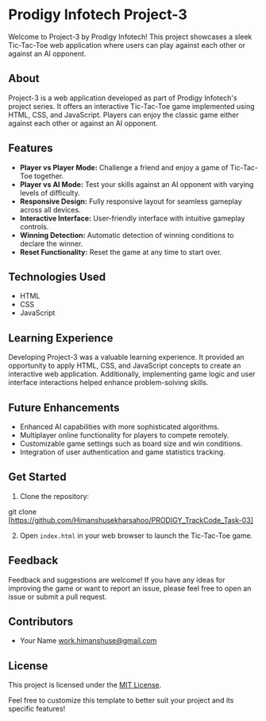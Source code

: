 # Prodigy Infotech Project-3

Welcome to Project-3 by Prodigy Infotech! This project showcases a sleek Tic-Tac-Toe web application where users can play against each other or against an AI opponent.

## About

Project-3 is a web application developed as part of Prodigy Infotech's project series. It offers an interactive Tic-Tac-Toe game implemented using HTML, CSS, and JavaScript. Players can enjoy the classic game either against each other or against an AI opponent.

## Features

- **Player vs Player Mode:** Challenge a friend and enjoy a game of Tic-Tac-Toe together.
- **Player vs AI Mode:** Test your skills against an AI opponent with varying levels of difficulty.
- **Responsive Design:** Fully responsive layout for seamless gameplay across all devices.
- **Interactive Interface:** User-friendly interface with intuitive gameplay controls.
- **Winning Detection:** Automatic detection of winning conditions to declare the winner.
- **Reset Functionality:** Reset the game at any time to start over.

## Technologies Used

- HTML
- CSS
- JavaScript

## Learning Experience

Developing Project-3 was a valuable learning experience. It provided an opportunity to apply HTML, CSS, and JavaScript concepts to create an interactive web application. Additionally, implementing game logic and user interface interactions helped enhance problem-solving skills.

## Future Enhancements

- Enhanced AI capabilities with more sophisticated algorithms.
- Multiplayer online functionality for players to compete remotely.
- Customizable game settings such as board size and win conditions.
- Integration of user authentication and game statistics tracking.

## Get Started

1. Clone the repository:

git clone [https://github.com/Himanshusekharsahoo/PRODIGY_TrackCode_Task-03]

2. Open `index.html` in your web browser to launch the Tic-Tac-Toe game.

## Feedback

Feedback and suggestions are welcome! If you have any ideas for improving the game or want to report an issue, please feel free to open an issue or submit a pull request.

## Contributors

- Your Name <work.himanshuse@gmail.com>

## License

This project is licensed under the [MIT License](LICENSE).

Feel free to customize this template to better suit your project and its specific features!
